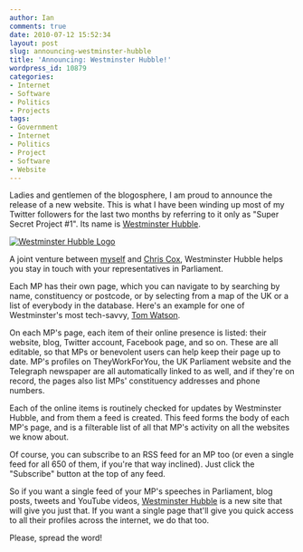 ```yaml
---
author: Ian
comments: true
date: 2010-07-12 15:52:34
layout: post
slug: announcing-westminster-hubble
title: 'Announcing: Westminster Hubble!'
wordpress_id: 10879
categories:
- Internet
- Software
- Politics
- Projects
tags:
- Government
- Internet
- Politics
- Project
- Software
- Website
---
```


Ladies and gentlemen of the blogosphere, I am proud to announce the release of a new website.  This is what I have been winding up most of my Twitter followers for the last two months by referring to it only as "Super Secret Project #1".  Its name is [Westminster Hubble](http://www.westminsterhubble.com).

[![Westminster Hubble Logo](//files.ianrenton.com/sites/blog/2010/07/hubblelogo.png)](http://www.westminsterhubble.com)

A joint venture between [myself](http://ianrenton.com/) and [Chris Cox](http://recampaign.blogspot.com/2010/01/about-me.html), Westminster Hubble helps you stay in touch with your representatives in Parliament.

Each MP has their own page, which you can navigate to by searching by name, constituency or postcode, or by selecting from a map of the UK or a list of everybody in the database.  Here's an example for one of Westminster's most tech-savvy, [Tom Watson](http://www.westminsterhubble.com/Tom%20Watson).

On each MP's page, each item of their online presence is listed: their website, blog, Twitter account, Facebook page, and so on.  These are all editable, so that MPs or benevolent users can help keep their page up to date.  MP's profiles on TheyWorkForYou, the UK Parliament website and the Telegraph newspaper are all automatically linked to as well, and if they're on record, the pages also list MPs' constituency addresses and phone numbers.

Each of the online items is routinely checked for updates by Westminster Hubble, and from them a feed is created.  This feed forms the body of each MP's page, and is a filterable list of all that MP's activity on all the websites we know about.

Of course, you can subscribe to an RSS feed for an MP too (or even a single feed for all 650 of them, if you're that way inclined).  Just click the "Subscribe" button at the top of any feed.

So if you want a single feed of your MP's speeches in Parliament, blog posts, tweets and YouTube videos, [Westminster Hubble](http://www.westminsterhubble.com) is a new site that will give you just that.  If you want a single page that'll give you quick access to all their profiles across the internet, we do that too.

Please, spread the word!
